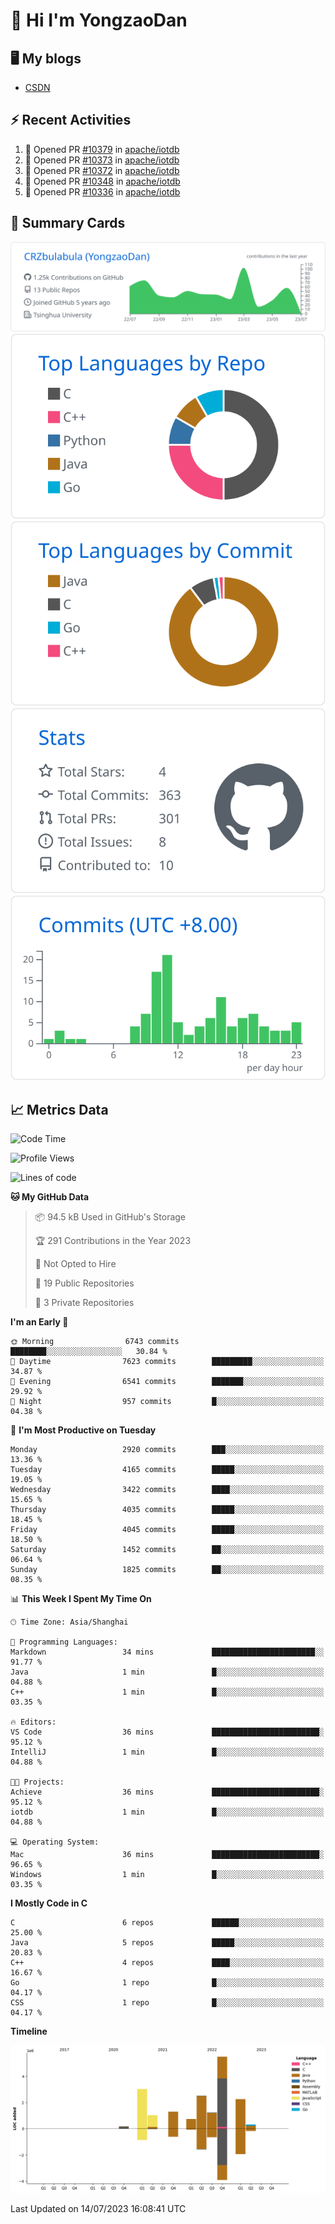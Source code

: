 # 👋 Hi I'm YongzaoDan

## 🖥 My blogs
  + [CSDN](https://blog.csdn.net/CRZbulabula?type=blog)

## ⚡ Recent Activities
<!--START_SECTION:activity-->
1. 💪 Opened PR [#10379](https://github.com/apache/iotdb/pull/10379) in [apache/iotdb](https://github.com/apache/iotdb)
2. 💪 Opened PR [#10373](https://github.com/apache/iotdb/pull/10373) in [apache/iotdb](https://github.com/apache/iotdb)
3. 💪 Opened PR [#10372](https://github.com/apache/iotdb/pull/10372) in [apache/iotdb](https://github.com/apache/iotdb)
4. 💪 Opened PR [#10348](https://github.com/apache/iotdb/pull/10348) in [apache/iotdb](https://github.com/apache/iotdb)
5. 💪 Opened PR [#10336](https://github.com/apache/iotdb/pull/10336) in [apache/iotdb](https://github.com/apache/iotdb)
<!--END_SECTION:activity-->

## 🎑 Summary Cards

[![](https://raw.githubusercontent.com/CRZbulabula/CRZbulabula/main/profile-summary-card-output/github/0-profile-details.svg)](https://github.com/vn7n24fzkq/github-profile-summary-cards)
[![](https://raw.githubusercontent.com/CRZbulabula/CRZbulabula/main/profile-summary-card-output/github/1-repos-per-language.svg)](https://github.com/vn7n24fzkq/github-profile-summary-cards) [![](https://raw.githubusercontent.com/CRZbulabula/CRZbulabula/main/profile-summary-card-output/github/2-most-commit-language.svg)](https://github.com/vn7n24fzkq/github-profile-summary-cards)
[![](https://raw.githubusercontent.com/CRZbulabula/CRZbulabula/main/profile-summary-card-output/github/3-stats.svg)](https://github.com/vn7n24fzkq/github-profile-summary-cards) [![](https://raw.githubusercontent.com/CRZbulabula/CRZbulabula/main/profile-summary-card-output/github/4-productive-time.svg)](https://github.com/vn7n24fzkq/github-profile-summary-cards)

## 📈 Metrics Data

<!--START_SECTION:waka-->
![Code Time](http://img.shields.io/badge/Code%20Time-208%20hrs%2048%20mins-blue)

![Profile Views](http://img.shields.io/badge/Profile%20Views-0-blue)

![Lines of code](https://img.shields.io/badge/From%20Hello%20World%20I%27ve%20Written-18.0%20million%20lines%20of%20code-blue)

**🐱 My GitHub Data** 

> 📦 94.5 kB Used in GitHub's Storage 
 > 
> 🏆 291 Contributions in the Year 2023
 > 
> 🚫 Not Opted to Hire
 > 
> 📜 19 Public Repositories 
 > 
> 🔑 3 Private Repositories 
 > 
**I'm an Early 🐤** 

```text
🌞 Morning                6743 commits        ████████░░░░░░░░░░░░░░░░░   30.84 % 
🌆 Daytime                7623 commits        █████████░░░░░░░░░░░░░░░░   34.87 % 
🌃 Evening                6541 commits        ███████░░░░░░░░░░░░░░░░░░   29.92 % 
🌙 Night                  957 commits         █░░░░░░░░░░░░░░░░░░░░░░░░   04.38 % 
```
📅 **I'm Most Productive on Tuesday** 

```text
Monday                   2920 commits        ███░░░░░░░░░░░░░░░░░░░░░░   13.36 % 
Tuesday                  4165 commits        █████░░░░░░░░░░░░░░░░░░░░   19.05 % 
Wednesday                3422 commits        ████░░░░░░░░░░░░░░░░░░░░░   15.65 % 
Thursday                 4035 commits        █████░░░░░░░░░░░░░░░░░░░░   18.45 % 
Friday                   4045 commits        █████░░░░░░░░░░░░░░░░░░░░   18.50 % 
Saturday                 1452 commits        ██░░░░░░░░░░░░░░░░░░░░░░░   06.64 % 
Sunday                   1825 commits        ██░░░░░░░░░░░░░░░░░░░░░░░   08.35 % 
```


📊 **This Week I Spent My Time On** 

```text
🕑︎ Time Zone: Asia/Shanghai

💬 Programming Languages: 
Markdown                 34 mins             ███████████████████████░░   91.77 % 
Java                     1 min               █░░░░░░░░░░░░░░░░░░░░░░░░   04.88 % 
C++                      1 min               █░░░░░░░░░░░░░░░░░░░░░░░░   03.35 % 

🔥 Editors: 
VS Code                  36 mins             ████████████████████████░   95.12 % 
IntelliJ                 1 min               █░░░░░░░░░░░░░░░░░░░░░░░░   04.88 % 

🐱‍💻 Projects: 
Achieve                  36 mins             ████████████████████████░   95.12 % 
iotdb                    1 min               █░░░░░░░░░░░░░░░░░░░░░░░░   04.88 % 

💻 Operating System: 
Mac                      36 mins             ████████████████████████░   96.65 % 
Windows                  1 min               █░░░░░░░░░░░░░░░░░░░░░░░░   03.35 % 
```

**I Mostly Code in C** 

```text
C                        6 repos             ██████░░░░░░░░░░░░░░░░░░░   25.00 % 
Java                     5 repos             █████░░░░░░░░░░░░░░░░░░░░   20.83 % 
C++                      4 repos             ████░░░░░░░░░░░░░░░░░░░░░   16.67 % 
Go                       1 repo              █░░░░░░░░░░░░░░░░░░░░░░░░   04.17 % 
CSS                      1 repo              █░░░░░░░░░░░░░░░░░░░░░░░░   04.17 % 
```



**Timeline**

![Lines of Code chart](https://raw.githubusercontent.com/CRZbulabula/CRZbulabula/main/assets/bar_graph.png)


 Last Updated on 14/07/2023 16:08:41 UTC
<!--END_SECTION:waka-->

